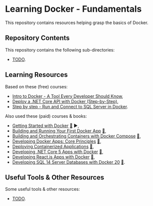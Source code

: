 # Learning Docker - Fundamentals

This repository contains resources helping grasp the basics of Docker.

## Repository Contents

This repository contains the following sub-directories:

- [TODO](TODO).

## Learning Resources

Based on these (free) courses:

- [Intro to Docker - A Tool Every Developer Should Know](https://youtu.be/WcQ3-M4-jik),
- [Deploy a .NET Core API with Docker (Step-by-Step)](https://youtu.be/f0lMGPB10bM),
- [Step by step - Run and Connect to SQL Server in Docker](https://youtu.be/SJAl3vOX05M).

Also used these (paid) courses & books:

- [Getting Started with Docker](https://app.pluralsight.com/library/courses/getting-started-docker/table-of-contents) [:file_folder:](https://app.pluralsight.com/library/courses/getting-started-docker/exercise-files) :arrow_forward:,
- [Building and Running Your First Docker App](https://app.pluralsight.com/library/courses/docker-building-running-first-app/table-of-contents) [:file_folder:](https://app.pluralsight.com/library/courses/docker-building-running-first-app/exercise-files),
- [Building and Orchestrating Containers with Docker Compose](https://app.pluralsight.com/library/courses/docker-compose-building-orchestrating-containers/table-of-contents) [:file_folder:](https://app.pluralsight.com/library/courses/docker-compose-building-orchestrating-containers/exercise-files),
- [Developing Docker Apps: Core Principles](https://app.pluralsight.com/library/courses/docker-apps-developing-core-principles/table-of-contents) [:file_folder:](https://app.pluralsight.com/library/courses/docker-apps-developing-core-principles/exercise-files),
- [Deploying Containerized Applications](https://app.pluralsight.com/library/courses/deploying-containerized-applications/table-of-contents) [:file_folder:](https://app.pluralsight.com/library/courses/deploying-containerized-applications/exercise-files),
- [Developing .NET Core 5 Apps with Docker](https://app.pluralsight.com/library/courses/docker-dot-net-core-apps-developing/table-of-contents) [:file_folder:](https://app.pluralsight.com/library/courses/docker-dot-net-core-apps-developing/exercise-files),
- [Developing React.js Apps with Docker](https://app.pluralsight.com/library/courses/reactjs-apps-docker-developing/table-of-contents) [:file_folder:](https://app.pluralsight.com/library/courses/reactjs-apps-docker-developing/exercise-files),
- [Developing SQL 14 Server Databases with Docker 20](https://app.pluralsight.com/library/courses/sql-server-databases-docker-developing/table-of-contents) [:file_folder:](https://app.pluralsight.com/library/courses/sql-server-databases-docker-developing/exercise-files).

## Useful Tools & Other Resources

Some useful tools & other resources:

- [TODO](TODO).
